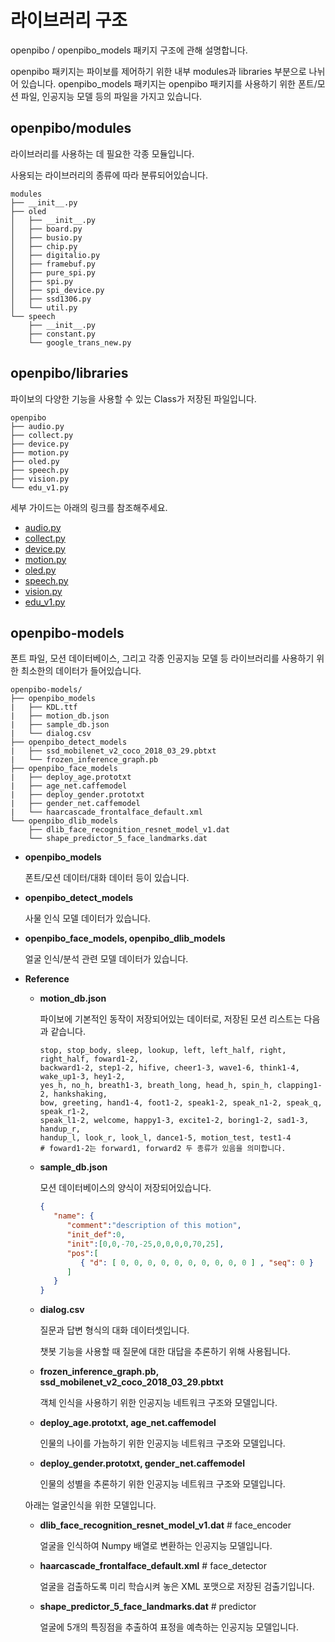 # 라이브러리 구조

openpibo / openpibo_models 패키지 구조에 관해 설명합니다.

openpibo 패키지는 파이보를 제어하기 위한 내부 modules과 libraries 부분으로 나뉘어 있습니다.
openpibo_models 패키지는 openpibo 패키지를 사용하기 위한 폰트/모션 파일, 인공지능 모델 등의 파일을 가지고 있습니다.

## openpibo/modules

라이브러리를 사용하는 데 필요한 각종 모듈입니다.

사용되는 라이브러리의 종류에 따라 분류되어있습니다.

```
modules
├── __init__.py
├── oled
│   ├── __init__.py
│   ├── board.py
│   ├── busio.py
│   ├── chip.py
│   ├── digitalio.py
│   ├── framebuf.py
│   ├── pure_spi.py
│   ├── spi.py
│   ├── spi_device.py
│   ├── ssd1306.py
│   └── util.py
└── speech
    ├── __init__.py
    ├── constant.py
    └── google_trans_new.py
```

## openpibo/libraries

파이보의 다양한 기능을 사용할 수 있는 Class가 저장된 파일입니다.

```
openpibo
├── audio.py
├── collect.py
├── device.py
├── motion.py
├── oled.py
├── speech.py
├── vision.py
└── edu_v1.py
```

세부 가이드는 아래의 링크를 참조해주세요.

- [audio.py](https://themakerrobot.github.io/openpibo-python/build/html/libraries/audio.html)
- [collect.py](https://themakerrobot.github.io/openpibo-python/build/html/libraries/collect.html)
- [device.py](https://themakerrobot.github.io/openpibo-python/build/html/libraries/device.html)
- [motion.py](https://themakerrobot.github.io/openpibo-python/build/html/libraries/motion.html)
- [oled.py](https://themakerrobot.github.io/openpibo-python/build/html/libraries/oled.html)
- [speech.py](https://themakerrobot.github.io/openpibo-python/build/html/libraries/speech.html)
- [vision.py](https://themakerrobot.github.io/openpibo-python/build/html/libraries/vision.html)
- [edu_v1.py](https://themakerrobot.github.io/openpibo-python/build/html/libraries/edu_v1.html)


## openpibo-models
폰트 파일, 모션 데이터베이스, 그리고 각종 인공지능 모델 등 라이브러리를 사용하기 위한 최소한의 데이터가 들어있습니다.

```
openpibo-models/
├── openpibo_models
|   ├── KDL.ttf
|   ├── motion_db.json
|   ├── sample_db.json
|   └── dialog.csv
├── openpibo_detect_models
|   ├── ssd_mobilenet_v2_coco_2018_03_29.pbtxt
|   └── frozen_inference_graph.pb
├── openpibo_face_models
|   ├── deploy_age.prototxt
|   ├── age_net.caffemodel
|   ├── deploy_gender.prototxt
|   ├── gender_net.caffemodel
|   └── haarcascade_frontalface_default.xml
└── openpibo_dlib_models
    ├── dlib_face_recognition_resnet_model_v1.dat
    └── shape_predictor_5_face_landmarks.dat
```

- **openpibo_models**

   폰트/모션 데이터/대화 데이터 등이 있습니다.


- **openpibo_detect_models**

   사물 인식 모델 데이터가 있습니다.


- **openpibo_face_models, openpibo_dlib_models**

   얼굴 인식/분석 관련 모델 데이터가 있습니다.


- **Reference**

   - **motion_db.json**

      파이보에 기본적인 동작이 저장되어있는 데이터로, 저장된 모션 리스트는 다음과 같습니다.

      ```
      stop, stop_body, sleep, lookup, left, left_half, right, right_half, foward1-2,
      backward1-2, step1-2, hifive, cheer1-3, wave1-6, think1-4, wake_up1-3, hey1-2,
      yes_h, no_h, breath1-3, breath_long, head_h, spin_h, clapping1-2, hankshaking,
      bow, greeting, hand1-4, foot1-2, speak1-2, speak_n1-2, speak_q, speak_r1-2, 
      speak_l1-2, welcome, happy1-3, excite1-2, boring1-2, sad1-3, handup_r, 
      handup_l, look_r, look_l, dance1-5, motion_test, test1-4
      # foward1-2는 forward1, forward2 두 종류가 있음을 의미합니다.
      ```

   - **sample_db.json**
   
      모션 데이터베이스의 양식이 저장되어있습니다.

      ```json
      {
         "name": {
            "comment":"description of this motion",
            "init_def":0,
            "init":[0,0,-70,-25,0,0,0,0,70,25],
            "pos":[
               { "d": [ 0, 0, 0, 0, 0, 0, 0, 0, 0, 0 ] , "seq": 0 }
            ]
         }
      }
      ```

   - **dialog.csv**

      질문과 답변 형식의 대화 데이터셋입니다.

      챗봇 기능을 사용할 때 질문에 대한 대답을 추론하기 위해 사용됩니다.

   - **frozen_inference_graph.pb, ssd_mobilenet_v2_coco_2018_03_29.pbtxt**

      객체 인식을 사용하기 위한 인공지능 네트워크 구조와 모델입니다.
   
   - **deploy_age.prototxt, age_net.caffemodel**

      인물의 나이를 가늠하기 위한 인공지능 네트워크 구조와 모델입니다.
   
   - **deploy_gender.prototxt, gender_net.caffemodel**

      인물의 성별을 추론하기 위한 인공지능 네트워크 구조와 모델입니다.
   
   아래는 얼굴인식을 위한 모델입니다.

   - **dlib_face_recognition_resnet_model_v1.dat** # face_encoder

      얼굴을 인식하여 Numpy 배열로 변환하는 인공지능 모델입니다.

   - **haarcascade_frontalface_default.xml** # face_detector

      얼굴을 검출하도록 미리 학습시켜 놓은 XML 포맷으로 저장된 검출기입니다.

   - **shape_predictor_5_face_landmarks.dat** # predictor

      얼굴에 5개의 특징점을 추출하여 표정을 예측하는 인공지능 모델입니다.
